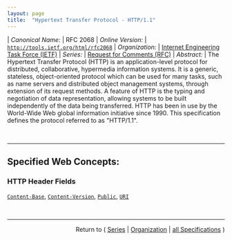 ```yaml
---
layout: page
title:  "Hypertext Transfer Protocol - HTTP/1.1"
---
```


| *Canonical Name:* | RFC 2068
| *Online Version:* | [`http://tools.ietf.org/html/rfc2068`](http://tools.ietf.org/html/rfc2068)
| *Organization:* | [Internet Engineering Task Force (IETF)](..  "List of specification series by this organization")
| *Series:* | [Request for Comments (RFC)](.  "List of specifications in this series")
| *Abstract:* | The Hypertext Transfer Protocol (HTTP) is an application-level protocol for distributed, collaborative, hypermedia information systems. It is a generic, stateless, object-oriented protocol which can be used for many tasks, such as name servers and distributed object management systems, through extension of its request methods. A feature of HTTP is the typing and negotiation of data representation, allowing systems to be built independently of the data being transferred. HTTP has been in use by the World-Wide Web global information initiative since 1990. This specification defines the protocol referred to as "HTTP/1.1".

<br/>
<hr/>

## Specified Web Concepts:

### HTTP Header Fields

[`Content-Base`](/concepts/http-header/Content-Base "The Content-Base entity-header field may be used to specify the base URI for resolving relative URLs within the entity. This header field is described as Base in RFC 1808, which is expected to be revised."), [`Content-Version`](/concepts/http-header/Content-Version "The Content-Version entity-header field defines the version tag associated with a rendition of an evolving entity. Together with the Derived-From field, it allows a group of people to work simultaneously on the creation of a work as an iterative process. The field should be used to allow evolution of a particular work along a single path rather than derived works or renditions in different representations."), [`Public`](/concepts/http-header/Public "The Public response-header field lists the set of methods supported by the server. The purpose of this field is strictly to inform the recipient of the capabilities of the server regarding unusual methods. The methods listed may or may not be applicable to the Request-URI; the Allow header field MAY be used to indicate methods allowed for a particular URI."), [`URI`](/concepts/http-header/URI "The URI header field has, in past versions of this specification, been used as a combination of the existing Location, Content-Location, and Vary header fields as well as the future Alternates field. Its primary purpose has been to include a list of additional URIs for the resource, including names and mirror locations. However, it has become clear that the combination of many different functions within this single field has been a barrier to consistently and correctly implementing any of those functions. Furthermore, we believe that the identification of names and mirror locations would be better performed via the Link header field. The URI header field is therefore deprecated in favor of those other fields.")



<br/>
<hr/>

<p style="text-align: right">Return to ( <a href="./">Series</a> | <a href="../">Organization</a> | <a href="../../">all Specifications</a> )</p>